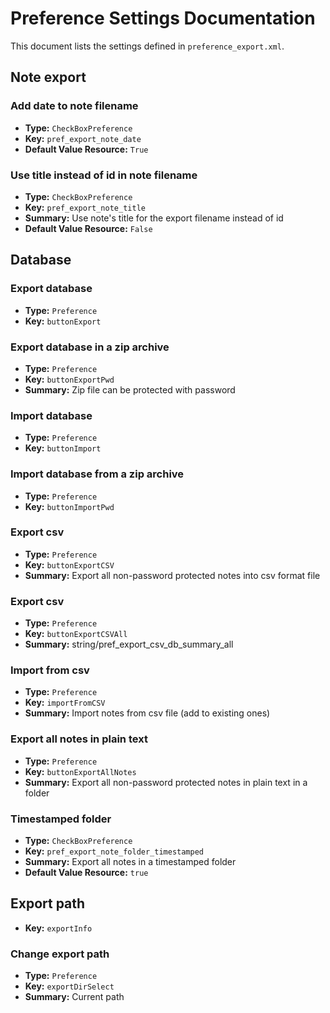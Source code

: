 # Preference Settings Documentation

This document lists the settings defined in `preference_export.xml`.

## Note export

### Add date to note filename

- **Type:** `CheckBoxPreference`
- **Key:** `pref_export_note_date`
- **Default Value Resource:** `True`
### Use title instead of id in note filename

- **Type:** `CheckBoxPreference`
- **Key:** `pref_export_note_title`
- **Summary:** Use note\'s title for the export filename instead of id
- **Default Value Resource:** `False`
## Database

### Export database

- **Type:** `Preference`
- **Key:** `buttonExport`
### Export database in a zip archive

- **Type:** `Preference`
- **Key:** `buttonExportPwd`
- **Summary:** Zip file can be protected with password
### Import database

- **Type:** `Preference`
- **Key:** `buttonImport`
### Import database from a zip archive

- **Type:** `Preference`
- **Key:** `buttonImportPwd`
### Export csv

- **Type:** `Preference`
- **Key:** `buttonExportCSV`
- **Summary:** Export all non-password protected notes into csv format file
### Export csv

- **Type:** `Preference`
- **Key:** `buttonExportCSVAll`
- **Summary:** string/pref_export_csv_db_summary_all
### Import from csv

- **Type:** `Preference`
- **Key:** `importFromCSV`
- **Summary:** Import notes from csv file (add to existing ones)
### Export all notes in plain text

- **Type:** `Preference`
- **Key:** `buttonExportAllNotes`
- **Summary:** Export all non-password protected notes in plain text in a folder
### Timestamped folder

- **Type:** `CheckBoxPreference`
- **Key:** `pref_export_note_folder_timestamped`
- **Summary:** Export all notes in a timestamped folder
- **Default Value Resource:** `true`
## Export path 

- **Key:** `exportInfo`
### Change export path 

- **Type:** `Preference`
- **Key:** `exportDirSelect`
- **Summary:** Current path 
